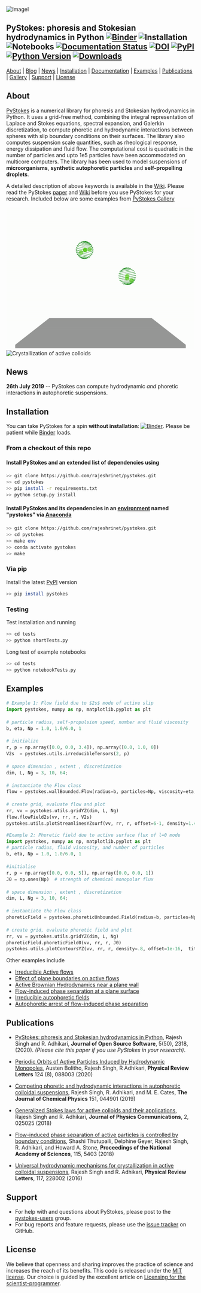 ![Imagel](https://raw.githubusercontent.com/rajeshrinet/pystokes/master/examples/banner.png)


## PyStokes: phoresis and Stokesian hydrodynamics in Python  [![Binder](https://mybinder.org/badge_logo.svg)](https://mybinder.org/v2/gh/rajeshrinet/pystokes/master?filepath=binder) ![Installation](https://github.com/rajeshrinet/pystokes/workflows/CI/badge.svg) ![Notebooks](https://github.com/rajeshrinet/pystokes/workflows/notebooks/badge.svg) [![Documentation Status](https://readthedocs.org/projects/pystokes/badge/?version=latest)](https://pystokes.readthedocs.io/en/latest/?badge=latest) [![DOI](https://joss.theoj.org/papers/10.21105/joss.02318/status.svg)](https://doi.org/10.21105/joss.02318) [![PyPI](https://img.shields.io/pypi/v/pystokes.svg)](https://pypi.python.org/pypi/pystokes) [![Python Version](https://img.shields.io/pypi/pyversions/pystokes)](https://pypi.org/project/pystokes) [![Downloads](https://pepy.tech/badge/pystokes)](https://pepy.tech/project/pystokes)  

[About](#about) 
| [Blog](https://rajeshrinet.github.io/pystokes-blog/)
| [News](#news) 
| [Installation](#installation) 
| [Documentation](https://pystokes.readthedocs.io/en/latest/) 
| [Examples](#examples) 
| [Publications ](#publications)
| [Gallery](https://github.com/rajeshrinet/pystokes/wiki/Gallery)
| [Support](#support) 
| [License](#license)



## About

[PyStokes](https://github.com/rajeshrinet/pystokes) is a numerical library for phoresis and Stokesian hydrodynamics in Python. It uses a grid-free method, combining the integral representation of Laplace and Stokes equations, spectral expansion, and Galerkin discretization, to compute phoretic and hydrodynamic interactions between spheres with slip boundary conditions on their surfaces. The library also computes suspension scale quantities, such as rheological response, energy dissipation and fluid flow. The computational cost is quadratic in the number of particles and upto 1e5 particles have been accommodated on multicore computers. The library has been used to model suspensions of **microorganisms**,  **synthetic autophoretic particles** and **self-propelling droplets**. 

A detailed description of above keywords is available in the [Wiki](https://github.com/rajeshrinet/pystokes/wiki). Please read the PyStokes [paper](https://doi.org/10.21105/joss.02318) and [Wiki](https://github.com/rajeshrinet/pystokes/wiki) before you use PyStokes for your research. Included below are some examples from [PyStokes Gallery](https://github.com/rajeshrinet/pystokes/wiki/Gallery)

![Image](https://raw.githubusercontent.com/rajeshrinet/pystokes-examples/master/gallery/2_volvox.gif) 
![Crystallization of active colloids](https://raw.githubusercontent.com/rajeshrinet/pystokes/master/examples/crystallite.gif) 


## News
**26th July 2019** -- PyStokes can compute hydrodynamic *and* phoretic interactions in autophoretic suspensions.  


## Installation
You can take PyStokes for a spin **without installation**: [![Binder](https://mybinder.org/badge_logo.svg)](https://mybinder.org/v2/gh/rajeshrinet/pystokes/master?filepath=binder). Please be patient while [Binder](https://mybinder.org/v2/gh/rajeshrinet/pystokes/master?filepath=binder) loads.

### From a checkout of this repo

#### Install PyStokes and an extended list of dependencies using 
 
```bash
>> git clone https://github.com/rajeshrinet/pystokes.git
>> cd pystokes
>> pip install -r requirements.txt
>> python setup.py install
```


####  Install PyStokes and its dependencies in an [environment](https://github.com/rajeshrinet/pystokes/blob/master/environment.yml) named "pystokes" via [Anaconda](https://docs.conda.io/projects/continuumio-conda/en/latest/user-guide/install/index.html)


```bash
>> git clone https://github.com/rajeshrinet/pystokes.git
>> cd pystokes
>> make env
>> conda activate pystokes
>> make
```

### Via pip

Install the latest [PyPI](https://pypi.org/project/pystokes) version

```bash
>> pip install pystokes
```


### Testing
Test installation and running

```bash
>> cd tests
>> python shortTests.py
```

Long test of example notebooks 

```bash
>> cd tests
>> python notebookTests.py
```


## Examples


```Python
# Example 1: Flow field due to $2s$ mode of active slip
import pystokes, numpy as np, matplotlib.pyplot as plt

# particle radius, self-propulsion speed, number and fluid viscosity
b, eta, Np = 1.0, 1.0/6.0, 1

# initialize
r, p = np.array([0.0, 0.0, 3.4]), np.array([0.0, 1.0, 0])
V2s  = pystokes.utils.irreducibleTensors(2, p)

# space dimension , extent , discretization
dim, L, Ng = 3, 10, 64;

# instantiate the Flow class
flow = pystokes.wallBounded.Flow(radius=b, particles=Np, viscosity=eta, gridpoints=Ng*Ng)

# create grid, evaluate flow and plot
rr, vv = pystokes.utils.gridYZ(dim, L, Ng)
flow.flowField2s(vv, rr, r, V2s)  
pystokes.utils.plotStreamlinesYZsurf(vv, rr, r, offset=6-1, density=1.4, title='2s')
```

```Python
#Example 2: Phoretic field due to active surface flux of l=0 mode
import pystokes, numpy as np, matplotlib.pyplot as plt
# particle radius, fluid viscosity, and number of particles
b, eta, Np = 1.0, 1.0/6.0, 1

#initialise
r, p = np.array([0.0, 0.0, 5]), np.array([0.0, 0.0, 1])
J0 = np.ones(Np)  # strength of chemical monopolar flux

# space dimension , extent , discretization
dim, L, Ng = 3, 10, 64;

# instantiate the Flow class
phoreticField = pystokes.phoreticUnbounded.Field(radius=b, particles=Np, phoreticConstant=eta, gridpoints=Ng*Ng)

# create grid, evaluate phoretic field and plot
rr, vv = pystokes.utils.gridYZ(dim, L, Ng)
phoreticField.phoreticField0(vv, rr, r, J0)  
pystokes.utils.plotContoursYZ(vv, rr, r, density=.8, offset=1e-16,  title='l=0') 
```

Other examples include
* [Irreducible Active flows](https://github.com/rajeshrinet/pystokes/blob/master/examples/ex1-unboundedFlow.ipynb)
* [Effect of plane boundaries on active flows](https://github.com/rajeshrinet/pystokes/blob/master/examples/ex2-flowPlaneSurface.ipynb)
* [Active Brownian Hydrodynamics near a plane wall](https://github.com/rajeshrinet/pystokes/blob/master/examples/ex3-crystalNucleation.ipynb)
* [Flow-induced phase separation at a plane surface](https://github.com/rajeshrinet/pystokes/blob/master/examples/ex4-crystallization.ipynb)
* [Irreducible autophoretic fields](https://github.com/rajeshrinet/pystokes/blob/master/examples/ex5-phoreticField.ipynb)
* [Autophoretic arrest of flow-induced phase separation](https://github.com/rajeshrinet/pystokes/blob/master/examples/ex6-arrestedCluster.ipynb)


## Publications

* [PyStokes: phoresis and Stokesian hydrodynamics in Python](https://doi.org/10.21105/joss.02318), Rajesh Singh and R. Adhikari, **Journal of Open Source Software**, 5(50), 2318, (2020). *(Please cite this paper if you use PyStokes in your research)*.

* [Periodic Orbits of Active Particles Induced by Hydrodynamic Monopoles](https://journals.aps.org/prl/abstract/10.1103/PhysRevLett.124.088003), Austen Bolitho, Rajesh Singh, R Adhikari, **Physical Review Letters** 124 (8), 088003 (2020)

* [Competing phoretic and hydrodynamic interactions in autophoretic colloidal suspensions](https://aip.scitation.org/doi/full/10.1063/1.5090179), Rajesh Singh, R. Adhikari, and M. E. Cates, **The Journal of Chemical Physics** 151, 044901 (2019)

* [Generalized Stokes laws for active colloids and their applications](https://iopscience.iop.org/article/10.1088/2399-6528/aaab0d), Rajesh Singh and R. Adhikari, **Journal of Physics Communications**, 2, 025025 (2018)


* [Flow-induced phase separation of active particles is controlled by boundary conditions](https://www.pnas.org/content/115/21/5403), Shashi Thutupalli, Delphine Geyer, Rajesh Singh, R. Adhikari, and Howard A. Stone, **Proceedings of the National Academy of Sciences**, 115, 5403 (2018)  

* [Universal hydrodynamic mechanisms for crystallization in active colloidal suspensions](https://doi.org/10.1103/PhysRevLett.117.228002), Rajesh Singh and R. Adhikari,  **Physical Review Letters**, 117, 228002 (2016)


## Support

* For help with and questions about PyStokes, please post to the [pystokes-users](https://groups.google.com/forum/#!forum/pystokes) group.
* For bug reports and feature requests, please use the [issue tracker](https://github.com/rajeshrinet/pystokes/issues) on GitHub.

## License
We believe that openness and sharing improves the practice of science and increases the reach of its benefits. This code is released under the [MIT license](http://opensource.org/licenses/MIT). Our choice is guided by the excellent article on [Licensing for the scientist-programmer](http://www.ploscompbiol.org/article/info%3Adoi%2F10.1371%2Fjournal.pcbi.1002598). 
		
